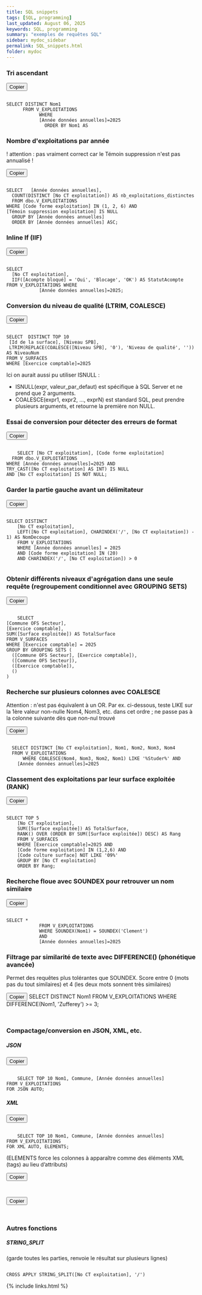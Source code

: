 ```yaml
---
title: SQL snippets
tags: [SQL, programming]
last_updated: August 06, 2025
keywords: SQL, programming
summary: "exemples de requêtes SQL"
sidebar: mydoc_sidebar
permalink: SQL_snippets.html
folder: mydoc
---
```


<script src="https://cdnjs.cloudflare.com/ajax/libs/clipboard.js/2.0.8/clipboard.min.js"></script>
<script>
var clipboard = new ClipboardJS('.copy-btn');
clipboard.on('success', function(e) {
    console.info('Texte copié :', e.text);
    e.clearSelection();
});
clipboard.on('error', function(e) {
    console.error('Erreur lors de la copie :', e);
});
</script>


### Tri ascendant 

<button class="copy-btn" data-clipboard-target="#codeBlock2">Copier</button>
<pre><code id="codeBlock2">
SELECT DISTINCT Nom1
      FROM V_EXPLOITATIONS
            WHERE
            [Année données annuelles]=2025
              ORDER BY Nom1 AS
</code></pre>

### Nombre d'exploitations par année 

! attention : pas vraiment correct car le Témoin suppression n'est pas annualisé !

<button class="copy-btn" data-clipboard-target="#codeBlock3">Copier</button>
<pre><code id="codeBlock3">
SELECT   [Année données annuelles], 
  COUNT(DISTINCT [No CT exploitation]) AS nb_exploitations_distinctes
  FROM dbo.V_EXPLOITATIONS
WHERE [Code forme exploitation] IN (1, 2, 6) AND
[Témoin suppression exploitation] IS NULL
  GROUP BY [Année données annuelles]
  ORDER BY [Année données annuelles] ASC;
</code></pre>


### Inline If (IIF)

<button class="copy-btn" data-clipboard-target="#codeBlock4">Copier</button>
<pre><code id="codeBlock4">
SELECT 
  [No CT exploitation],
  IIF([Acompte bloqué] = 'Oui', 'Blocage', 'OK') AS StatutAcompte
FROM V_EXPLOITATIONS WHERE
            [Année données annuelles]=2025;
</code></pre>

### Conversion du niveau de qualité (LTRIM, COALESCE)

<button class="copy-btn" data-clipboard-target="#codeBlock5">Copier</button>
<pre><code id="codeBlock5">
SELECT  DISTINCT TOP 10
 [Id de la surface], [Niveau SPB],  
 LTRIM(REPLACE(COALESCE([Niveau SPB], '0'), 'Niveau de qualité', '')) AS NiveauNum
FROM V_SURFACES
WHERE [Exercice comptable]=2025
</code></pre>

Ici on aurait aussi pu utiliser ISNULL : 
* ISNULL(expr, valeur_par_defaut) est spécifique à SQL Server et ne prend que 2 arguments.
* COALESCE(expr1, expr2, ..., exprN) est standard SQL, peut prendre plusieurs arguments, et retourne la première non NULL.


### Essai de conversion pour détecter des erreurs de format

<button class="copy-btn" data-clipboard-target="#codeBlock6">Copier</button>
<pre><code id="codeBlock6">
    SELECT [No CT exploitation], [Code forme exploitation]
  FROM dbo.V_EXPLOITATIONS
WHERE [Année données annuelles]=2025 AND
TRY_CAST([No CT exploitation] AS INT) IS NULL
AND [No CT exploitation] IS NOT NULL;
</code></pre>

### Garder la partie gauche avant un délimitateur

<button class="copy-btn" data-clipboard-target="#codeBlock7">Copier</button>
<pre><code id="codeBlock7">
SELECT DISTINCT 
    [No CT exploitation],
    LEFT([No CT exploitation], CHARINDEX('/', [No CT exploitation]) - 1) AS NomDecoupe
    FROM V_EXPLOITATIONS
    WHERE [Année données annuelles] = 2025
    AND [Code forme exploitation] IN (20)
    AND CHARINDEX('/', [No CT exploitation]) > 0
    </code></pre>

### Obtenir différents niveaux d'agrégation dans une seule requête (regroupement conditionnel avec GROUPING SETS)

<button class="copy-btn" data-clipboard-target="#codeBlock8">Copier</button>
<pre><code id="codeBlock8">
    SELECT 
[Commune OFS Secteur], 
[Exercice comptable], 
SUM([Surface exploitée]) AS TotalSurface
FROM V_SURFACES
WHERE [Exercice comptable] = 2025
GROUP BY GROUPING SETS (
  ([Commune OFS Secteur], [Exercice comptable]),
  ([Commune OFS Secteur]),
  ([Exercice comptable]),
  ()
)
</code></pre>


### Recherche sur plusieurs colonnes avec COALESCE

Attention : n'est pas équivalent à un OR. Par ex. ci-dessous, teste LIKE sur la 1ère valeur non-nulle Nom4, Nom3, etc. dans cet ordre ; ne passe pas à la colonne suivante dès que non-nul trouvé

<button class="copy-btn" data-clipboard-target="#codeBlock9">Copier</button>
<pre><code id="codeBlock9">
  SELECT DISTINCT [No CT exploitation], Nom1, Nom2, Nom3, Nom4
  FROM V_EXPLOITATIONS
      WHERE COALESCE(Nom4, Nom3, Nom2, Nom1) LIKE '%Studer%' AND
    [Année données annuelles]=2025
</code></pre>

### Classement des exploitations par leur surface exploitée (RANK)

<button class="copy-btn" data-clipboard-target="#codeBlock10">Copier</button>
<pre><code id="codeBlock10">
SELECT TOP 5
    [No CT exploitation],
    SUM([Surface exploitée]) AS TotalSurface,
    RANK() OVER (ORDER BY SUM([Surface exploitée]) DESC) AS Rang
    FROM V_SURFACES
    WHERE [Exercice comptable]=2025 AND
    [Code forme exploitation] IN (1,2,6) AND
    [Code culture surface] NOT LIKE '09%'
    GROUP BY [No CT exploitation]
    ORDER BY Rang;
</code></pre>

### Recherche floue avec SOUNDEX pour retrouver un nom similaire

<!-- Bouton Copier -->
<button class="copy-btn" data-clipboard-target="#codeBlock1">Copier</button>
<pre><code id="codeBlock1">
SELECT *
            FROM V_EXPLOITATIONS
            WHERE SOUNDEX(Nom1) = SOUNDEX('Clement') 
            AND 
            [Année données annuelles]=2025
</code></pre>

 ### Filtrage par similarité de texte avec DIFFERENCE() (phonétique avancée)

Permet des requêtes plus tolérantes que SOUNDEX. Score entre 0 (mots pas du tout similaires) et 4 (les deux mots sonnent très similaires)

<button class="copy-btn" data-clipboard-target="#codeBlock11">Copier</button>
SELECT DISTINCT Nom1 
  FROM V_EXPLOITATIONS
    WHERE DIFFERENCE(Nom1, 'Zufferey') >= 3;
<pre><code id="codeBlock11">
</code></pre>


 ### Compactage/conversion en JSON, XML, etc. 

##### JSON

<button class="copy-btn" data-clipboard-target="#codeBlock12">Copier</button>
<pre><code id="codeBlock12">
    SELECT TOP 10 Nom1, Commune, [Année données annuelles]
FROM V_EXPLOITATIONS
FOR JSON AUTO;
</code></pre>

##### XML

<button class="copy-btn" data-clipboard-target="#codeBlock13">Copier</button>
<pre><code id="codeBlock13">
    SELECT TOP 10 Nom1, Commune, [Année données annuelles]
FROM V_EXPLOITATIONS
FOR XML AUTO, ELEMENTS;
</code></pre>

(ELEMENTS force les colonnes à apparaître comme des éléments XML (tags) au lieu d’attributs)

<button class="copy-btn" data-clipboard-target="#codeBlock14">Copier</button>
<pre><code id="codeBlock14">
</code></pre>

<button class="copy-btn" data-clipboard-target="#codeBlock15">Copier</button>
<pre><code id="codeBlock15">
</code></pre>


### Autres fonctions

##### STRING_SPLIT

(garde toutes les parties, renvoie le résultat sur plusieurs lignes)

<code>
CROSS APPLY STRING_SPLIT([No CT exploitation], '/')
</code>

{% include links.html %}

